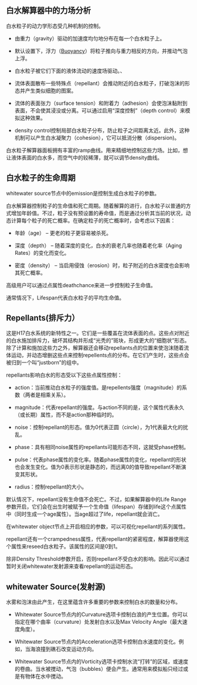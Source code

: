
## 白水解算器中的力场分析

白水粒子的动力学形态受几种机制的控制。


* 由重力（gravity）驱动的加速度均匀地分布在每一个白水粒子上。

* 默认设置下，浮力（[Buoyancy]()）将粒子推向与重力相反的方向，并推动气泡上浮。

* 白水粒子被它们下面的液体流动的速度场驱动。、

* 流体表面散布一些特殊点（repellant）会推动附近的白水粒子，打破泡沫的形态并产生类似细胞的图案。

* 流体的表面张力（surface tension）和附着力（adhesion）会使泡沫黏附到表面，不会使其浸没或分离。可以通过启用“深度控制”（depth control）来模拟这种效果。

* density control控制局部白水粒子分布，防止粒子之间距离太近。此外，这种机制可以产生白水凝聚力（cohesion），它可以抵消分散（dispersion)。

白水粒子解算器面板拥有丰富的ramp曲线。用来精细地控制这些力场。比如，想让液体表面的白水多，而空气中的较稀薄，就可以调节density曲线。

## 白水粒子的生命周期

whitewater source节点中的emission是控制生成白水粒子的参数。

白水解算器控制粒子的生命值和死亡周期。随着解算的进行，白水粒子以普通的方式增加年龄值。不过，粒子没有预设置的寿命值，而是通过分析其当前的状况，动态计算每个粒子的死亡概率。在确定粒子的死亡概率时，会考虑以下因素：

* 年龄（age） – 更老的粒子更容易被杀死。

* 深度（depth） – 随着深度的变化，白水的衰老几率也随着老化率（Aging Rates）的变化而变化。

* 密度（density） – 当启用侵蚀（erosion）时，粒子附近的白水密度也会影响其死亡概率。

高级用户可以通过点属性deathchance来进一步控制粒子生命值。

通常情况下，Lifespan代表白水粒子的平均生命值。

##  Repellants(排斥力）

这是H17白水系统的新特性之一。它们是一些覆盖在流体表面的点。这些点对附近的白水施加排斥力，破坏其结构并形成“光秃的”斑块，形成更大的“细胞状”形态。除了计算和施加这些力之外，解算器还会移动repellants点的位置来使泡沫随着流体运动，并动态增删这些点来控制repellents点的分布。在它们产生时，这些点会被归到一个叫“justborn”的组中。

repellants影响白水的形态受以下这些点属性控制：

* action：当前推动白水粒子的强度值。是repellents强度（magnitude）的系数（两者是相乘关系）。

* magnitude：代表repellant的强度。与action不同的是，这个属性代表永久（或长期）属性，而不是action那种临时的。

* noise：控制repellant的形态。值为0代表正圆（circle），为1代表最大化的扰乱。

* phase：具有相同noise属性的repellants可能形态不同，这就受phase控制。

* pulse：代表phase属性的变化率。随着phase属性的变化，repellant的形状也会发生变化。值为0表示形状是静态的，而远离0的值导致repellant不断演变其形状。

* radius：控制repellant的大小。

默认情况下，repellant没有生命值不会死亡。不过，如果解算器中的Life Range参数开启，它们会在出生时被赋予一个生命值（lifespan）存储到life这个点属性中（同时生成一个age属性）。当age超过了life，repellant就会消亡。

在whitewater object节点上开启相应的参数，可以可视化repellant的系列属性。

repellant还有一个crampedness属性，代表repellant的紧密程度，解算器使用这个属性来reseed白水粒子。该属性的区间是0到1。

除非Density Threshold参数开启，否则repellant不受白水的影响。因此可以通过暂时关闭whitewater发射源来查看repellant的运动形态。


##  whitewater Source(发射源)

水雾和泡沫由此产生，在这里蕴含许多重要的参数来控制白水的数量和分布。

* Whitewater Source节点内的Curvature选项卡控制白浪的产生位置。你可以指定在哪个曲率（curvature）处发射白水以及Max Velocity Angle（最大速度角度）。

* Whitewater Source节点内的Acceleration选项卡控制白水速度的变化。例如，当海浪撞到礁石改变运动方向。

* Whitewater Source节点内的Vorticity选项卡控制水流“打转”的区域，或速度的卷曲。当水被搅动，气泡（bubbles）便会产生。通常用来模拟船只经过或是有物体在水中搅动。





